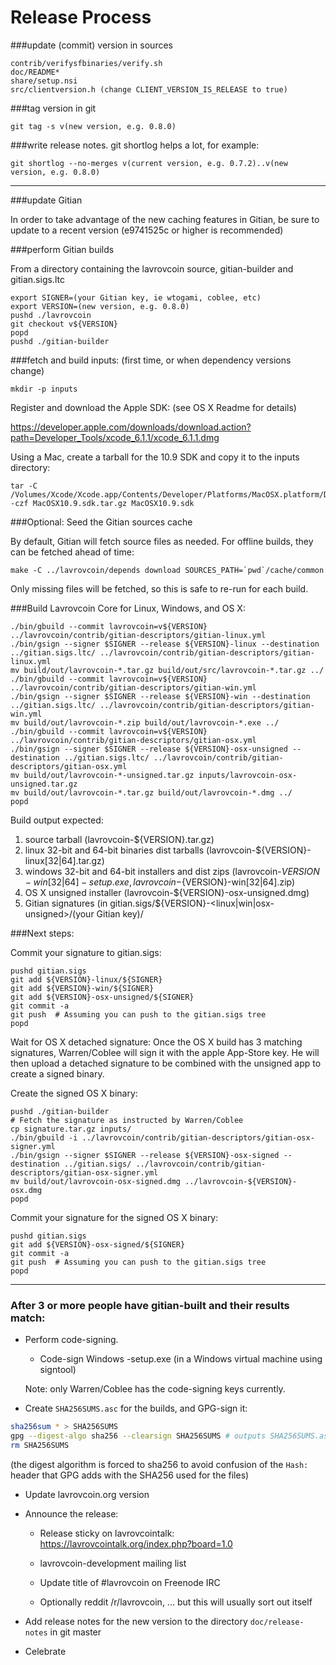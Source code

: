 Release Process
====================

###update (commit) version in sources

	contrib/verifysfbinaries/verify.sh
	doc/README*
	share/setup.nsi
	src/clientversion.h (change CLIENT_VERSION_IS_RELEASE to true)

###tag version in git

	git tag -s v(new version, e.g. 0.8.0)

###write release notes. git shortlog helps a lot, for example:

	git shortlog --no-merges v(current version, e.g. 0.7.2)..v(new version, e.g. 0.8.0)

* * *

###update Gitian

 In order to take advantage of the new caching features in Gitian, be sure to update to a recent version (e9741525c or higher is recommended)

###perform Gitian builds

 From a directory containing the lavrovcoin source, gitian-builder and gitian.sigs.ltc
  
    export SIGNER=(your Gitian key, ie wtogami, coblee, etc)
	export VERSION=(new version, e.g. 0.8.0)
	pushd ./lavrovcoin
	git checkout v${VERSION}
	popd
	pushd ./gitian-builder

###fetch and build inputs: (first time, or when dependency versions change)

	mkdir -p inputs

 Register and download the Apple SDK: (see OS X Readme for details)

 https://developer.apple.com/downloads/download.action?path=Developer_Tools/xcode_6.1.1/xcode_6.1.1.dmg

 Using a Mac, create a tarball for the 10.9 SDK and copy it to the inputs directory:

	tar -C /Volumes/Xcode/Xcode.app/Contents/Developer/Platforms/MacOSX.platform/Developer/SDKs/ -czf MacOSX10.9.sdk.tar.gz MacOSX10.9.sdk

###Optional: Seed the Gitian sources cache

  By default, Gitian will fetch source files as needed. For offline builds, they can be fetched ahead of time:

	make -C ../lavrovcoin/depends download SOURCES_PATH=`pwd`/cache/common

  Only missing files will be fetched, so this is safe to re-run for each build.

###Build Lavrovcoin Core for Linux, Windows, and OS X:

	./bin/gbuild --commit lavrovcoin=v${VERSION} ../lavrovcoin/contrib/gitian-descriptors/gitian-linux.yml
	./bin/gsign --signer $SIGNER --release ${VERSION}-linux --destination ../gitian.sigs.ltc/ ../lavrovcoin/contrib/gitian-descriptors/gitian-linux.yml
	mv build/out/lavrovcoin-*.tar.gz build/out/src/lavrovcoin-*.tar.gz ../
	./bin/gbuild --commit lavrovcoin=v${VERSION} ../lavrovcoin/contrib/gitian-descriptors/gitian-win.yml
	./bin/gsign --signer $SIGNER --release ${VERSION}-win --destination ../gitian.sigs.ltc/ ../lavrovcoin/contrib/gitian-descriptors/gitian-win.yml
	mv build/out/lavrovcoin-*.zip build/out/lavrovcoin-*.exe ../
	./bin/gbuild --commit lavrovcoin=v${VERSION} ../lavrovcoin/contrib/gitian-descriptors/gitian-osx.yml
	./bin/gsign --signer $SIGNER --release ${VERSION}-osx-unsigned --destination ../gitian.sigs.ltc/ ../lavrovcoin/contrib/gitian-descriptors/gitian-osx.yml
	mv build/out/lavrovcoin-*-unsigned.tar.gz inputs/lavrovcoin-osx-unsigned.tar.gz
	mv build/out/lavrovcoin-*.tar.gz build/out/lavrovcoin-*.dmg ../
	popd
  Build output expected:

  1. source tarball (lavrovcoin-${VERSION}.tar.gz)
  2. linux 32-bit and 64-bit binaries dist tarballs (lavrovcoin-${VERSION}-linux[32|64].tar.gz)
  3. windows 32-bit and 64-bit installers and dist zips (lavrovcoin-${VERSION}-win[32|64]-setup.exe, lavrovcoin-${VERSION}-win[32|64].zip)
  4. OS X unsigned installer (lavrovcoin-${VERSION}-osx-unsigned.dmg)
  5. Gitian signatures (in gitian.sigs/${VERSION}-<linux|win|osx-unsigned>/(your Gitian key)/

###Next steps:

Commit your signature to gitian.sigs:

	pushd gitian.sigs
	git add ${VERSION}-linux/${SIGNER}
	git add ${VERSION}-win/${SIGNER}
	git add ${VERSION}-osx-unsigned/${SIGNER}
	git commit -a
	git push  # Assuming you can push to the gitian.sigs tree
	popd

  Wait for OS X detached signature:
	Once the OS X build has 3 matching signatures, Warren/Coblee will sign it with the apple App-Store key.
	He will then upload a detached signature to be combined with the unsigned app to create a signed binary.

  Create the signed OS X binary:

	pushd ./gitian-builder
	# Fetch the signature as instructed by Warren/Coblee
	cp signature.tar.gz inputs/
	./bin/gbuild -i ../lavrovcoin/contrib/gitian-descriptors/gitian-osx-signer.yml
	./bin/gsign --signer $SIGNER --release ${VERSION}-osx-signed --destination ../gitian.sigs/ ../lavrovcoin/contrib/gitian-descriptors/gitian-osx-signer.yml
	mv build/out/lavrovcoin-osx-signed.dmg ../lavrovcoin-${VERSION}-osx.dmg
	popd

Commit your signature for the signed OS X binary:

	pushd gitian.sigs
	git add ${VERSION}-osx-signed/${SIGNER}
	git commit -a
	git push  # Assuming you can push to the gitian.sigs tree
	popd

-------------------------------------------------------------------------

### After 3 or more people have gitian-built and their results match:

- Perform code-signing.

    - Code-sign Windows -setup.exe (in a Windows virtual machine using signtool)

  Note: only Warren/Coblee has the code-signing keys currently.

- Create `SHA256SUMS.asc` for the builds, and GPG-sign it:
```bash
sha256sum * > SHA256SUMS
gpg --digest-algo sha256 --clearsign SHA256SUMS # outputs SHA256SUMS.asc
rm SHA256SUMS
```
(the digest algorithm is forced to sha256 to avoid confusion of the `Hash:` header that GPG adds with the SHA256 used for the files)

- Update lavrovcoin.org version

- Announce the release:

  - Release sticky on lavrovcointalk: https://lavrovcointalk.org/index.php?board=1.0

  - lavrovcoin-development mailing list

  - Update title of #lavrovcoin on Freenode IRC

  - Optionally reddit /r/lavrovcoin, ... but this will usually sort out itself

- Add release notes for the new version to the directory `doc/release-notes` in git master

- Celebrate 
